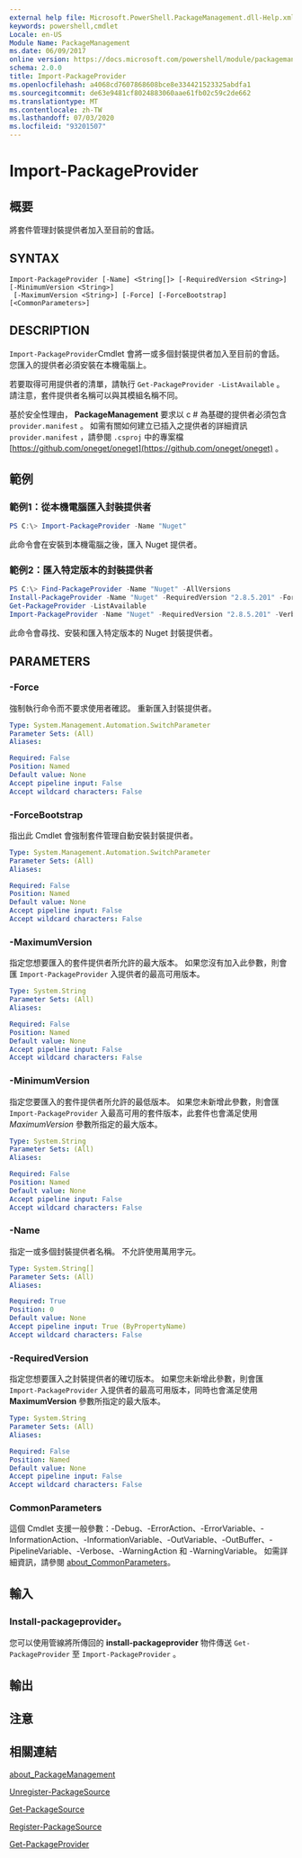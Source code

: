 ```yaml
---
external help file: Microsoft.PowerShell.PackageManagement.dll-Help.xml
keywords: powershell,cmdlet
Locale: en-US
Module Name: PackageManagement
ms.date: 06/09/2017
online version: https://docs.microsoft.com/powershell/module/packagemanagement/import-packageprovider?view=powershell-7&WT.mc_id=ps-gethelp
schema: 2.0.0
title: Import-PackageProvider
ms.openlocfilehash: a4068cd7607868608bce8e334421523325abdfa1
ms.sourcegitcommit: de63e9481cf8024883060aae61fb02c59c2de662
ms.translationtype: MT
ms.contentlocale: zh-TW
ms.lasthandoff: 07/03/2020
ms.locfileid: "93201507"
---
```

# Import-PackageProvider

## 概要
將套件管理封裝提供者加入至目前的會話。

## SYNTAX

```
Import-PackageProvider [-Name] <String[]> [-RequiredVersion <String>] [-MinimumVersion <String>]
 [-MaximumVersion <String>] [-Force] [-ForceBootstrap] [<CommonParameters>]
```

## DESCRIPTION

`Import-PackageProvider`Cmdlet 會將一或多個封裝提供者加入至目前的會話。
您匯入的提供者必須安裝在本機電腦上。

若要取得可用提供者的清單，請執行 `Get-PackageProvider -ListAvailable` 。
請注意，套件提供者名稱可以與其模組名稱不同。

基於安全性理由， **PackageManagement** 要求以 c # 為基礎的提供者必須包含 `provider.manifest` 。 如需有關如何建立已插入之提供者的詳細資訊 `provider.manifest` ，請參閱 `.csproj` 中的專案檔 [https://github.com/oneget/oneget](https://github.com/oneget/oneget) 。

## 範例

### 範例1：從本機電腦匯入封裝提供者

```powershell
PS C:\> Import-PackageProvider -Name "Nuget"
```

此命令會在安裝到本機電腦之後，匯入 Nuget 提供者。

### 範例2：匯入特定版本的封裝提供者

```powershell
PS C:\> Find-PackageProvider -Name "Nuget" -AllVersions
Install-PackageProvider -Name "Nuget" -RequiredVersion "2.8.5.201" -Force
Get-PackageProvider -ListAvailable
Import-PackageProvider -Name "Nuget" -RequiredVersion "2.8.5.201" -Verbose
```

此命令會尋找、安裝和匯入特定版本的 Nuget 封裝提供者。

## PARAMETERS

### -Force

強制執行命令而不要求使用者確認。
重新匯入封裝提供者。

```yaml
Type: System.Management.Automation.SwitchParameter
Parameter Sets: (All)
Aliases:

Required: False
Position: Named
Default value: None
Accept pipeline input: False
Accept wildcard characters: False
```

### -ForceBootstrap

指出此 Cmdlet 會強制套件管理自動安裝封裝提供者。

```yaml
Type: System.Management.Automation.SwitchParameter
Parameter Sets: (All)
Aliases:

Required: False
Position: Named
Default value: None
Accept pipeline input: False
Accept wildcard characters: False
```

### -MaximumVersion

指定您想要匯入的套件提供者所允許的最大版本。 如果您沒有加入此參數，則會匯 `Import-PackageProvider` 入提供者的最高可用版本。

```yaml
Type: System.String
Parameter Sets: (All)
Aliases:

Required: False
Position: Named
Default value: None
Accept pipeline input: False
Accept wildcard characters: False
```

### -MinimumVersion

指定您要匯入的套件提供者所允許的最低版本。 如果您未新增此參數，則會匯 `Import-PackageProvider` 入最高可用的套件版本，此套件也會滿足使用 *MaximumVersion* 參數所指定的最大版本。

```yaml
Type: System.String
Parameter Sets: (All)
Aliases:

Required: False
Position: Named
Default value: None
Accept pipeline input: False
Accept wildcard characters: False
```

### -Name

指定一或多個封裝提供者名稱。 不允許使用萬用字元。

```yaml
Type: System.String[]
Parameter Sets: (All)
Aliases:

Required: True
Position: 0
Default value: None
Accept pipeline input: True (ByPropertyName)
Accept wildcard characters: False
```

### -RequiredVersion

指定您想要匯入之封裝提供者的確切版本。 如果您未新增此參數，則會匯 `Import-PackageProvider` 入提供者的最高可用版本，同時也會滿足使用 **MaximumVersion** 參數所指定的最大版本。

```yaml
Type: System.String
Parameter Sets: (All)
Aliases:

Required: False
Position: Named
Default value: None
Accept pipeline input: False
Accept wildcard characters: False
```

### CommonParameters

這個 Cmdlet 支援一般參數：-Debug、-ErrorAction、-ErrorVariable、-InformationAction、-InformationVariable、-OutVariable、-OutBuffer、-PipelineVariable、-Verbose、-WarningAction 和 -WarningVariable。 如需詳細資訊，請參閱 [about_CommonParameters](https://go.microsoft.com/fwlink/?LinkID=113216)。

## 輸入

### Install-packageprovider。

您可以使用管線將所傳回的 **install-packageprovider** 物件傳送 `Get-PackageProvider` 至 `Import-PackageProvider` 。

## 輸出

## 注意

## 相關連結

[about_PackageManagement](../Microsoft.PowerShell.Core/About/about_PackageManagement.md)

[Unregister-PackageSource](Unregister-PackageSource.md)

[Get-PackageSource](Get-PackageSource.md)

[Register-PackageSource](Register-PackageSource.md)

[Get-PackageProvider](Get-PackageProvider.md)
